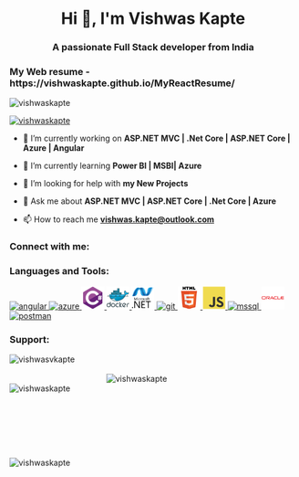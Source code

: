 <h1 align="center">Hi 👋, I'm Vishwas Kapte</h1>
<h3 align="center">A passionate Full Stack developer from India</h3>
<h3> My Web resume -  https://vishwaskapte.github.io/MyReactResume/ </h3>

<p align="left"> <img src="https://komarev.com/ghpvc/?username=vishwaskapte&label=Profile%20views&color=0e75b6&style=flat" alt="vishwaskapte" /> </p>

<p align="left"> <a href="https://github.com/ryo-ma/github-profile-trophy"><img src="https://github-profile-trophy.vercel.app/?username=vishwaskapte" alt="vishwaskapte" /></a> </p>

- 🔭 I’m currently working on **ASP.NET MVC | .Net Core | ASP.NET Core | Azure | Angular**

- 🌱 I’m currently learning **Power BI | MSBI| Azure**

- 🤝 I’m looking for help with **my New Projects**

- 💬 Ask me about **ASP.NET MVC | ASP.NET Core | .Net Core | Azure**

- 📫 How to reach me **vishwas.kapte@outlook.com**

<h3 align="left">Connect with me:</h3>
<p align="left">
</p>

<h3 align="left">Languages and Tools:</h3>
<p align="left"> <a href="https://angular.io" target="_blank" rel="noreferrer"> <img src="https://angular.io/assets/images/logos/angular/angular.svg" alt="angular" width="40" height="40"/> </a> <a href="https://azure.microsoft.com/en-in/" target="_blank" rel="noreferrer"> <img src="https://www.vectorlogo.zone/logos/microsoft_azure/microsoft_azure-icon.svg" alt="azure" width="40" height="40"/> </a> <a href="https://www.w3schools.com/cs/" target="_blank" rel="noreferrer"> <img src="https://raw.githubusercontent.com/devicons/devicon/master/icons/csharp/csharp-original.svg" alt="csharp" width="40" height="40"/> </a> <a href="https://www.docker.com/" target="_blank" rel="noreferrer"> <img src="https://raw.githubusercontent.com/devicons/devicon/master/icons/docker/docker-original-wordmark.svg" alt="docker" width="40" height="40"/> </a> <a href="https://dotnet.microsoft.com/" target="_blank" rel="noreferrer"> <img src="https://raw.githubusercontent.com/devicons/devicon/master/icons/dot-net/dot-net-original-wordmark.svg" alt="dotnet" width="40" height="40"/> </a> <a href="https://git-scm.com/" target="_blank" rel="noreferrer"> <img src="https://www.vectorlogo.zone/logos/git-scm/git-scm-icon.svg" alt="git" width="40" height="40"/> </a> <a href="https://www.w3.org/html/" target="_blank" rel="noreferrer"> <img src="https://raw.githubusercontent.com/devicons/devicon/master/icons/html5/html5-original-wordmark.svg" alt="html5" width="40" height="40"/> </a> <a href="https://developer.mozilla.org/en-US/docs/Web/JavaScript" target="_blank" rel="noreferrer"> <img src="https://raw.githubusercontent.com/devicons/devicon/master/icons/javascript/javascript-original.svg" alt="javascript" width="40" height="40"/> </a> <a href="https://www.microsoft.com/en-us/sql-server" target="_blank" rel="noreferrer"> <img src="https://www.svgrepo.com/show/303229/microsoft-sql-server-logo.svg" alt="mssql" width="40" height="40"/> </a> <a href="https://www.oracle.com/" target="_blank" rel="noreferrer"> <img src="https://raw.githubusercontent.com/devicons/devicon/master/icons/oracle/oracle-original.svg" alt="oracle" width="40" height="40"/> </a> <a href="https://postman.com" target="_blank" rel="noreferrer"> <img src="https://www.vectorlogo.zone/logos/getpostman/getpostman-icon.svg" alt="postman" width="40" height="40"/> </a> </p>

<h3 align="left">Support:</h3>
<p><a href="https://www.buymeacoffee.com/vishwasvkapte"> <img align="left" src="https://cdn.buymeacoffee.com/buttons/v2/default-yellow.png" height="40" width="170" alt="vishwasvkapte" /></a></p><br><br>

<div><img src="https://github-readme-stats.vercel.app/api/top-langs?username=vishwaskapte&show_icons=true&locale=en&layout=compact" alt="vishwaskapte" width="300" height="130"/><img align="left" src="https://github-readme-stats.vercel.app/api?username=vishwaskapte&show_icons=true&locale=en" alt="vishwaskapte" width="300" height="130"/>
<img align="left" src="https://github-readme-streak-stats.herokuapp.com/?user=vishwaskapte&" alt="vishwaskapte" width="300" height="130"/></div>

